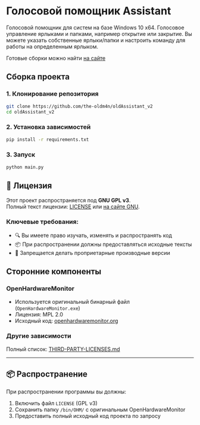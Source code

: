 
# Голосовой помощник Assistant

Голосовой помощник для систем на базе Windows 10 x64.
Голосовое управление ярлыками и папками, например открытие или закрытие.
Вы можете указать собственные ярлыки/папки и настроить команду для работы на определенным ярлыком.


Готовые сборки можно найти [на сайте](owl-app.ru/install)

## Сборка проекта

### 1. Клонирование репозитория
```bash
git clone https://github.com/the-oldm4n/oldAssistant_v2
cd oldAssistant_v2
```
### 2. Установка зависимостей
```bash
pip install -r requirements.txt
```
### 3. Запуск
```bash
python main.py
```

## 📜 Лицензия

Этот проект распространяется под **GNU GPL v3**.  
Полный текст лицензии: [LICENSE](LICENSE) или [на сайте GNU](https://www.gnu.org/licenses/gpl-3.0.html).

### Ключевые требования:
- 🔍 Вы имеете право изучать, изменять и распространять код
- 📦 При распространении должны предоставляться исходные тексты
- 🚫 Запрещается делать проприетарные производные версии

## Сторонние компоненты

### OpenHardwareMonitor
- Используется оригинальный бинарный файл (`OpenHardwareMonitor.exe`)
- Лицензия: MPL 2.0
- Исходный код: [openhardwaremonitor.org](https://openhardwaremonitor.org)

### Другие зависимости
Полный список: [THIRD-PARTY-LICENSES.md](THIRD-PARTY-LICENSES.md)

---

## 📦 Распространение
При распространении программы вы должны:
1. Включить файл `LICENSE` (GPL v3)
2. Сохранить папку `/bin/OHM/` с оригинальным OpenHardwareMonitor
3. Предоставить полный исходный код проекта по запросу

